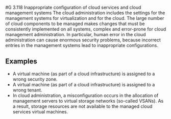 #G 3.118 Inappropriate configuration of cloud services and cloud management systems
The cloud administration includes the settings for the management systems for virtualization and for the cloud. The large number of cloud components to be managed makes changes that must be consistently implemented on all systems, complex and error-prone for cloud management administration. In particular, human error in the cloud administration can cause enormous security problems, because incorrect entries in the management systems lead to inappropriate configurations.



## Examples 
* A virtual machine (as part of a cloud infrastructure) is assigned to a wrong security zone.
* A virtual machine (as part of a cloud infrastructure) is assigned to a wrong tenant.
* In cloud administration, a misconfiguration occurs in the allocation of management servers to virtual storage networks (so-called VSANs). As a result, storage resources are not available to the managed cloud services virtual machines.




